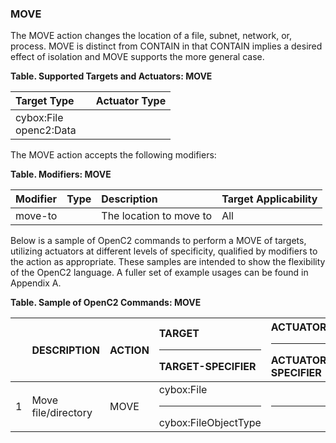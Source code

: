 ### MOVE
The MOVE action changes the location of a file, subnet, network, or, process.
MOVE is distinct from CONTAIN in that CONTAIN implies a desired effect of isolation and MOVE supports the more general case.

**Table. Supported Targets and Actuators: MOVE**

| Target Type |  | Actuator Type | 
| :--- | :--- | :--- | 
| cybox:File<br>openc2:Data |  |  | 

The MOVE action accepts the following modifiers:

**Table. Modifiers: MOVE**

| Modifier | Type | Description | Target Applicability | 
| :--- | :--- | :--- | :--- | 
| move-to |  | The location to move to | All | 

Below is a sample of OpenC2 commands to perform a MOVE of targets, utilizing actuators at different levels of specificity, qualified by modifiers to the action as appropriate. These samples are intended to show the flexibility of the OpenC2 language. A fuller set of example usages can be found in Appendix A.

**Table. Sample of OpenC2 Commands: MOVE**

|  | DESCRIPTION | ACTION | TARGET<hr>TARGET-SPECIFIER | ACTUATOR<hr>ACTUATOR-SPECIFIER | MODIFIER | 
| :--- | :--- | :--- | :--- | :--- | :--- | 
| 1 | Move file/directory | MOVE | cybox:File<hr>cybox:FileObjectType | <hr> | move-to | 
